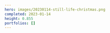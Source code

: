 ```yaml
---
hero: images/20230114-still-life-christmas.png
completed: 2023-01-14
height: 0.855
portfolios: []
---
```

